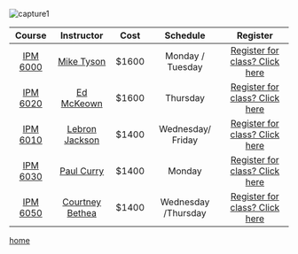 ![capture1](https://user-images.githubusercontent.com/44885441/48521130-2ff67780-e841-11e8-8efa-807518dbd66f.PNG)

|  Course        | Instructor                  | Cost                       | Schedule                 | Register
|:----------:|:---------------:|:-----:|:-------------------:|:-------------------:|
|[IPM 6000](http://www.wilmu.edu/courses/syllabipdf/IPM6000.pdf)| [Mike Tyson](https://www.linkedin.com/in/mike-tyson-258351b2/)                 | $1600                      |Monday / Tuesday          |[Register for class? Click here](IPM6000confirmation.md)
|[IPM 6020](http://www.wilmu.edu/courses/syllabipdf/IPM6000.pdf)| [Ed McKeown](https://www.linkedin.com/in/doctor-edward/)            | $1600                      |Thursday                  |[Register for class? Click here](IPM6020confirmation.md)
|[IPM 6010](http://www.wilmu.edu/courses/syllabipdf/IPM6010.pdf)| [Lebron Jackson](https://www.linkedin.com/in/lebron-jackson-909631160/)             | $1400                      |Wednesday/ Friday         |[Register for class? Click here](IPM6010confirmation.md)
|[IPM 6030](http://www.wilmu.edu/courses/syllabipdf/IPM6030.pdf) | [Paul Curry](https://www.linkedin.com/in/paul-curry-98198124/)                 | $1400                      |Monday                    |[Register for class? Click here](IPM6030confirmation.md)
|[IPM 6050](https://wilmu.blackboard.com/bbcswebdav/pid-12994762-dt-content-rid-71415745_1/courses/10106.201910/IPM%206050%20Syllabus%20Fall%202018.pdf)| [Courtney Bethea](https://www.linkedin.com/in/courtney-bethea-mba-pmp-pmi-acp-lssbb-itil-76115a71/)              | $1400                      |Wednesday /Thursday       |[Register for class? Click here](IPM6050confirmation.md)

[home](https://cezenekwe.github.io/Team-Brilliant/)

